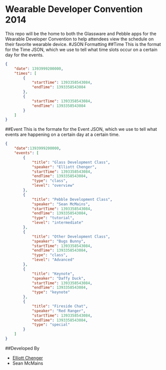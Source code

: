 Wearable Developer Convention 2014
==================================

This repo will be the home to both the Glassware and Pebble apps for the Wearable Developer Convention to help attendees view the schedule on their favorite wearable device. 
#JSON Formatting
##Time
This is the format for the Time JSON, which we use to tell what time slots occur on a certain day for the events.
```json
{
    "date": 1393999200000,
    "times": [
        {
            "startTime": 1393358543084,
            "endTime": 1393358543084
        },
        {
            "startTime": 1393358543084,
            "endTime": 1393358543084
        }
    ]
}
```
##Event 
This is the formate for the Event JSON, which we use to tell what events are happening on a certain day at a certain time.
```json
{
    "date":1393999200000,
    "events": [
        {
            "title": "Glass Development Class",
            "speaker": "Elliott Chenger",
            "startTime": 1393358543084,
            "endTime": 1393358543084,
            "type": "class",
            "level": "overview"
        },
        {
            "title": "Pebble Development Class",
            "speaker": "Sean McMains",
            "startTime": 1393358543084,
            "endTime": 1393358543084,
            "type": "tutorial",
            "level": "intermediate"
        },
        {
            "title": "Other Development Class",
            "speaker": "Bugs Bunny",
            "startTime": 1393358543084,
            "endTime": 1393358543084,
            "type": "class",
            "level": "Advanced"
        },
        {
            "title": "Keynote",
            "speaker": "Daffy Duck",
            "startTime": 1393358543084,
            "endTime": 1393358543084,
            "type": "keynote"
        },
        {
            "title": "Fireside Chat",
            "speaker": "Red Ranger",
            "startTime": 1393358543084,
            "endTime": 1393358543084,
            "type": "special"
        }
    ]
}
```

##Developed By
- [Elliott Chenger](https://twitter.com/Echenger)
- Sean McMains
